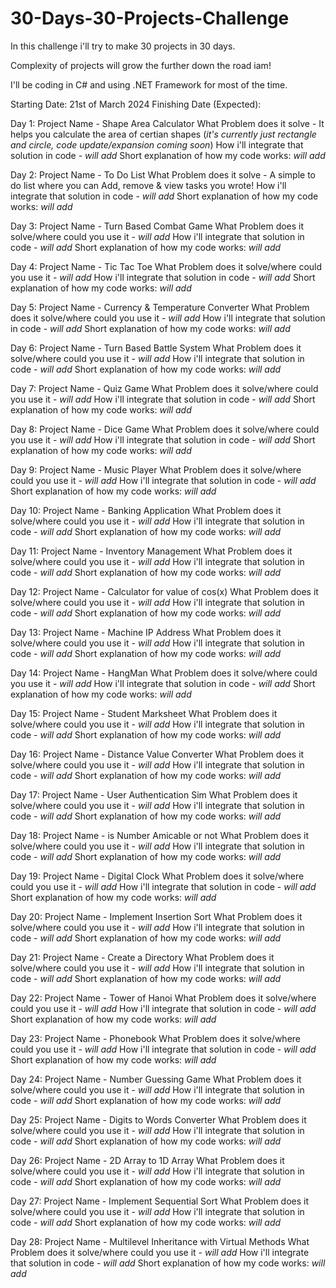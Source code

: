 # 30-Days-30-Projects-Challenge
In this challenge i'll try to make 30 projects in 30 days.

Complexity of projects will grow the further down the road iam!

I'll be coding in C# and using .NET Framework for most of the time.

Starting Date: 21st of March 2024
Finishing Date (Expected): 

Day 1:
Project Name - Shape Area Calculator
What Problem does it solve - It helps you calculate the area of certian shapes (*it's currently just rectangle and circle, code update/expansion coming soon*)
How i'll integrate that solution in code - *will add*
Short explanation of how my code works: *will add*

Day 2:
Project Name - To Do List 
What Problem does it solve - A simple to do list where you can Add, remove & view tasks you wrote!
How i'll integrate that solution in code - *will add*
Short explanation of how my code works: *will add*

Day 3:
Project Name - Turn Based Combat Game 
What Problem does it solve/where could you use it - *will add*
How i'll integrate that solution in code - *will add*
Short explanation of how my code works: *will add*

Day 4:
Project Name - Tic Tac Toe 
What Problem does it solve/where could you use it - *will add*
How i'll integrate that solution in code - *will add*
Short explanation of how my code works: *will add*

Day 5:
Project Name - Currency & Temperature Converter
What Problem does it solve/where could you use it - *will add*
How i'll integrate that solution in code - *will add*
Short explanation of how my code works: *will add*

Day 6:
Project Name - Turn Based Battle System 
What Problem does it solve/where could you use it - *will add*
How i'll integrate that solution in code - *will add*
Short explanation of how my code works: *will add*

Day 7:
Project Name - Quiz Game 
What Problem does it solve/where could you use it - *will add*
How i'll integrate that solution in code - *will add*
Short explanation of how my code works: *will add*

Day 8:
Project Name - Dice Game 
What Problem does it solve/where could you use it - *will add*
How i'll integrate that solution in code - *will add*
Short explanation of how my code works: *will add*

Day 9:
Project Name - Music Player
What Problem does it solve/where could you use it - *will add*
How i'll integrate that solution in code - *will add*
Short explanation of how my code works: *will add*

Day 10:
Project Name - Banking Application
What Problem does it solve/where could you use it - *will add*
How i'll integrate that solution in code - *will add*
Short explanation of how my code works: *will add*

Day 11:
Project Name - Inventory Management
What Problem does it solve/where could you use it - *will add*
How i'll integrate that solution in code - *will add*
Short explanation of how my code works: *will add*

Day 12:
Project Name - Calculator for value of cos(x)
What Problem does it solve/where could you use it - *will add*
How i'll integrate that solution in code - *will add*
Short explanation of how my code works: *will add*

Day 13:
Project Name - Machine IP Address
What Problem does it solve/where could you use it - *will add*
How i'll integrate that solution in code - *will add*
Short explanation of how my code works: *will add*

Day 14:
Project Name - HangMan
What Problem does it solve/where could you use it - *will add*
How i'll integrate that solution in code - *will add*
Short explanation of how my code works: *will add*

Day 15:
Project Name - Student Marksheet
What Problem does it solve/where could you use it - *will add*
How i'll integrate that solution in code - *will add*
Short explanation of how my code works: *will add*

Day 16:
Project Name - Distance Value Converter
What Problem does it solve/where could you use it - *will add*
How i'll integrate that solution in code - *will add*
Short explanation of how my code works: *will add*

Day 17:
Project Name - User Authentication Sim
What Problem does it solve/where could you use it - *will add*
How i'll integrate that solution in code - *will add*
Short explanation of how my code works: *will add*

Day 18:
Project Name - is Number Amicable or not
What Problem does it solve/where could you use it - *will add*
How i'll integrate that solution in code - *will add*
Short explanation of how my code works: *will add*

Day 19:
Project Name - Digital Clock
What Problem does it solve/where could you use it - *will add*
How i'll integrate that solution in code - *will add*
Short explanation of how my code works: *will add*

Day 20:
Project Name - Implement Insertion Sort
What Problem does it solve/where could you use it - *will add*
How i'll integrate that solution in code - *will add*
Short explanation of how my code works: *will add*

Day 21:
Project Name - Create a Directory
What Problem does it solve/where could you use it - *will add*
How i'll integrate that solution in code - *will add*
Short explanation of how my code works: *will add*

Day 22:
Project Name - Tower of Hanoi
What Problem does it solve/where could you use it - *will add*
How i'll integrate that solution in code - *will add*
Short explanation of how my code works: *will add*

Day 23:
Project Name - Phonebook
What Problem does it solve/where could you use it - *will add*
How i'll integrate that solution in code - *will add*
Short explanation of how my code works: *will add*

Day 24:
Project Name - Number Guessing Game
What Problem does it solve/where could you use it - *will add*
How i'll integrate that solution in code - *will add*
Short explanation of how my code works: *will add*

Day 25:
Project Name - Digits to Words Converter
What Problem does it solve/where could you use it - *will add*
How i'll integrate that solution in code - *will add*
Short explanation of how my code works: *will add*

Day 26:
Project Name - 2D Array to 1D Array
What Problem does it solve/where could you use it - *will add*
How i'll integrate that solution in code - *will add*
Short explanation of how my code works: *will add*

Day 27:
Project Name - Implement Sequential Sort
What Problem does it solve/where could you use it - *will add*
How i'll integrate that solution in code - *will add*
Short explanation of how my code works: *will add*

Day 28:
Project Name - Multilevel Inheritance with Virtual Methods
What Problem does it solve/where could you use it - *will add*
How i'll integrate that solution in code - *will add*
Short explanation of how my code works: *will add*


